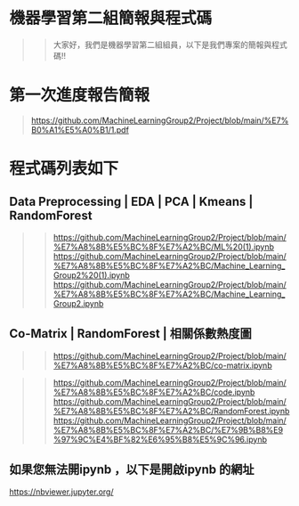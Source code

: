 # 機器學習第二組簡報與程式碼
>> 大家好，我們是機器學習第二組組員，以下是我們專案的簡報與程式碼!!
# 第一次進度報告簡報
>https://github.com/MachineLearningGroup2/Project/blob/main/%E7%B0%A1%E5%A0%B1/1.pdf

# 程式碼列表如下
## Data Preprocessing | EDA | PCA | Kmeans | RandomForest 
>>https://github.com/MachineLearningGroup2/Project/blob/main/%E7%A8%8B%E5%BC%8F%E7%A2%BC/ML%20(1).ipynb
>>https://github.com/MachineLearningGroup2/Project/blob/main/%E7%A8%8B%E5%BC%8F%E7%A2%BC/Machine_Learning_Group2%20(1).ipynb
>>https://github.com/MachineLearningGroup2/Project/blob/main/%E7%A8%8B%E5%BC%8F%E7%A2%BC/Machine_Learning_Group2.ipynb
## Co-Matrix | RandomForest | 相關係數熱度圖
>>https://github.com/MachineLearningGroup2/Project/blob/main/%E7%A8%8B%E5%BC%8F%E7%A2%BC/co-matrix.ipynb

>>https://github.com/MachineLearningGroup2/Project/blob/main/%E7%A8%8B%E5%BC%8F%E7%A2%BC/code.ipynb
>>https://github.com/MachineLearningGroup2/Project/blob/main/%E7%A8%8B%E5%BC%8F%E7%A2%BC/RandomForest.ipynb
>>https://github.com/MachineLearningGroup2/Project/blob/main/%E7%A8%8B%E5%BC%8F%E7%A2%BC/%E7%9B%B8%E9%97%9C%E4%BF%82%E6%95%B8%E5%9C%96.ipynb


## 如果您無法開ipynb ，以下是開啟ipynb 的網址
https://nbviewer.jupyter.org/
